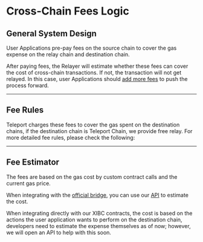 
# Cross-Chain Fees Logic



## General System Design

User Applications pre-pay fees on the source chain to cover the gas expense on the relay chain and destination chain.

After paying fees, the Relayer will estimate whether these fees can cover the cost of cross-chain transactions. If not, the transaction will not get relayed. In this case, user Applications should [add more fees](./3HowToAddFees.md) to push the process forward. 

---

## Fee Rules

Teleport charges these fees to cover the gas spent on the destination chains, if the destination chain is Teleport Chain, we provide free relay. For more detailed fee rules, please check the following:



---

## Fee Estimator

The fees are based on the gas cost by custom contract calls and the current gas price. 

When integrating with the [official bridge](https://bridge.testnet.teleport.network/), you can use our [API]() to estimate the cost. 

When integrating directly with our XIBC contracts, the cost is based on the actions the user application wants to perform on the destination chain, developers need to estimate the expense themselves as of now; however, we will open an API to help with this soon.
